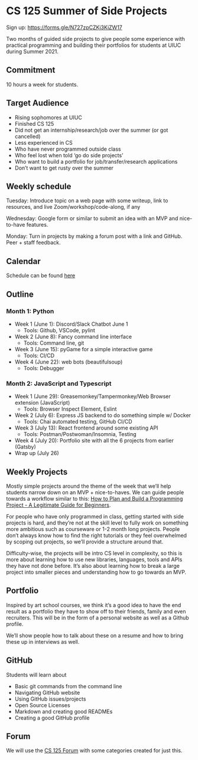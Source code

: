 # CS 125 Summer of Side Projects

Sign up: https://forms.gle/N727zpCZKj3KiZW17

Two months of guided side projects to give people some experience with practical programming and building their portfolios for students at UIUC during Summer 2021.

## Commitment 

10 hours a week for students. 

## Target Audience

* Rising sophomores at UIUC 
* Finished CS 125 
* Did not get an internship/research/job over the summer (or got cancelled)
* Less experienced in CS
* Who have never programmed outside class 
* Who feel lost when told ‘go do side projects’
* Who want to build a portfolio for job/transfer/research applications
* Don’t want to get rusty over the summer

## Weekly schedule

Tuesday: Introduce topic on a web page with some writeup, link to resources, and live Zoom/workshop/code-along, if any

Wednesday: Google form or similar to submit an idea with an MVP and nice-to-have features.

Monday: Turn in projects by making a forum post with a link and GitHub. Peer + staff feedback.

## Calendar 
Schedule can be found [here](https://calendar.google.com/calendar/u/0/embed?height=600&wkst=1&bgcolor=%23ffffff&ctz=America/Chicago&src=Y19zcHVhdHZnb3Zwa3Z0ZWx1aXM3MzBicGJyY0Bncm91cC5jYWxlbmRhci5nb29nbGUuY29t&color=%234285F4)

## Outline

### Month 1: Python

* Week 1 (June 1): Discord/Slack Chatbot June 1
  * Tools: Github, VSCode, pylint
* Week 2 (June 8): Fancy command line interface
  * Tools: Command line, git
* Week 3 (June 15): pyGame for a simple interactive game
  * Tools: CI/CD
* Week 4 (June 22): web bots (beautifulsoup)
  * Tools: Debugger

### Month 2: JavaScript and Typescript
* Week 1 (June 29): Greasemonkey/Tampermonkey/Web Browser extension (JavaScript)
  * Tools: Browser Inspect Element, Eslint
* Week 2 (July 6): Express JS backend to do something simple w/ Docker
  * Tools: Chai automated testing, GitHub CI/CD
* Week 3 (July 13): React frontend around some existing API
  * Tools: Postman/Postwoman/Insomnia, Testing
* Week 4 (July 20): Portfolio site with all the 6 projects from earlier (Gatsby)
* Wrap up (July 26)

## Weekly Projects
Mostly simple projects around the theme of the week that we’ll help students narrow down on an MVP + nice-to-haves. We can guide people towards a workflow similar to this: [How to Plan and Build a Programming Project - A Legitimate Guide for Beginners](https://peterlunch.com/how-to-plan-and-build-a-programming-project/).

For people who have only programmed in class, getting started with side projects is hard, and they’re not at the skill level to fully work on something more ambitious such as courseware or 1-2 month long projects. People don’t always know how to find the right tutorials or they feel overwhelmed by scoping out projects, so we’ll provide a structure around that.

Difficulty-wise, the projects will be intro CS level in complexity, so this is more about learning how to use new libraries, languages, tools and APIs they have not done before. It’s also about learning how to break a large project into smaller pieces and understanding how to go towards an MVP.

## Portfolio
Inspired by art school courses, we think it’s a good idea to have the end result as a portfolio they have to show off to their friends, family and even recruiters. This will be in the form of a personal website as well as a Github profile. 

We’ll show people how to talk about these on a resume and how to bring these up in interviews as well.

## GitHub

Students will learn about
* Basic git commands from the command line
* Navigating GitHub website
* Using GitHub issues/projects
* Open Source Licenses
* Markdown and creating good READMEs
* Creating a good GitHub profile

## Forum

We will use the [CS 125 Forum](https://cs125-forum.cs.illinois.edu/) with some categories created for just this.
